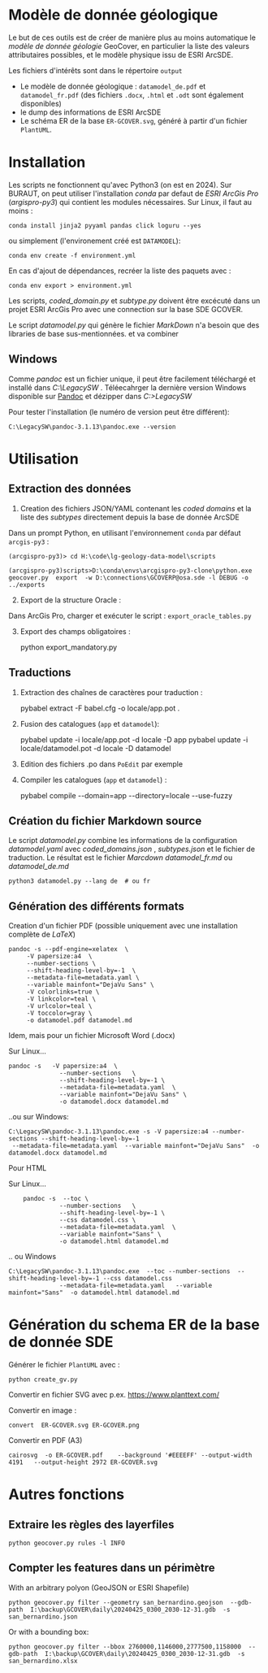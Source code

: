Modèle de donnée géologique
===========================

Le but de ces outils est de créer de manière plus au moins automatique le _modèle de donnée géologie_ GeoCover, en
particulier la liste des valeurs attributaires possibles, et le modèle physique issu de ESRI ArcSDE.

Les fichiers d'intérêts sont dans le répertoire `output`

* Le modèle de donnée géologique : `datamodel_de.pdf` et `datamodel_fr.pdf` (des fichiers `.docx`, `.html` et `.odt` sont
  également disponibles)
* le dump des informations de ESRI ArcSDE 
* Le schéma ER de la base `ER-GCOVER.svg`, généré à partir d'un fichier `PlantUML`.



# Installation

Les scripts ne fonctionnent qu'avec Python3 (on est en 2024). Sur BURAUT, on peut utiliser l'installation _conda_ par 
defaut de _ESRI ArcGis Pro_ (_argispro-py3_) qui contient les modules nécessaires. Sur Linux, il faut au moins :

    conda install jinja2 pyyaml pandas click loguru --yes

ou simplement (l'environement créé est `DATAMODEL`):

    conda env create -f environment.yml

En cas d'ajout de dépendances, recréer la liste des paquets avec :

    conda env export > environment.yml

Les scripts, _coded_domain.py_ et _subtype.py_ doivent être excécuté dans un projet ESRI ArcGis Pro avec une connection
sur la base SDE GCOVER.

Le script _datamodel.py_  qui génère le fichier _MarkDown_ n'a besoin que des libraries de base sus-mentionnées.
et va combiner



## Windows

Comme _pandoc_ est un fichier unique, il peut être facilement téléchargé et installé dans _C:\LegacySW_ . Téléecahrger
la dernière version Windows disponible sur [Pandoc](https://github.com/jgm/pandoc/releases) et dézipper dans _C:>LegacySW_

Pour tester l'installation (le numéro de version peut être différent):

    C:\LegacySW\pandoc-3.1.13\pandoc.exe --version


# Utilisation

## Extraction des données

1. Creation des fichiers JSON/YAML contenant les _coded domains_ et la liste des _subtypes_ directement depuis
   la base de donnée ArcSDE

Dans un prompt Python, en utilisant l'environnement `conda` par défaut `arcgis-py3` :

    (arcgispro-py3)> cd H:\code\lg-geology-data-model\scripts

    (arcgispro-py3)scripts>D:\conda\envs\arcgispro-py3-clone\python.exe geocover.py  export  -w D:\connections\GCOVERP@osa.sde -l DEBUG -o ../exports


2. Export de la structure Oracle : 

Dans ArcGis Pro, charger et exécuter le script : `export_oracle_tables.py`

3. Export des champs obligatoires :


    python export_mandatory.py

## Traductions

1. Extraction des chaînes de caractères  pour traduction :

    pybabel extract -F babel.cfg -o locale/app.pot .

2. Fusion des catalogues (`app` et `datamodel`):

    pybabel update -i locale/app.pot -d locale -D app
    pybabel update -i locale/datamodel.pot -d locale -D datamodel

3. Edition des fichiers .po dans `PoEdit` par exemple
    

4. Compiler les catalogues (`app` et `datamodel`) :
    
    pybabel compile --domain=app --directory=locale --use-fuzzy


## Création du fichier Markdown source

Le script _datamodel.py_ combine les informations de la configuration _datamodel.yaml_  avec _coded_domains.json_ , _subtypes.json_ et le fichier de traduction.
Le résultat est le fichier _Marcdown_ _datamodel_fr.md_ ou _datamodel_de.md_

    python3 datamodel.py --lang de  # ou fr

## Génération des différents formats

Creation d'un fichier PDF (possible uniquement avec une installation complète de _LaTeX_)

    pandoc -s --pdf-engine=xelatex  \
         -V papersize:a4  \
         --number-sections \
         --shift-heading-level-by=-1  \
         --metadata-file=metadata.yaml \
         --variable mainfont="DejaVu Sans" \
         -V colorlinks=true \
         -V linkcolor=teal \
         -V urlcolor=teal \
         -V toccolor=gray \
         -o datamodel.pdf datamodel.md

Idem, mais pour un fichier Microsoft Word (.docx)

Sur Linux...

    pandoc -s   -V papersize:a4  \
                  --number-sections   \
                  --shift-heading-level-by=-1 \
                  --metadata-file=metadata.yaml  \
                  --variable mainfont="DejaVu Sans" \
                  -o datamodel.docx datamodel.md

..ou sur Windows:

    C:\LegacySW\pandoc-3.1.13\pandoc.exe -s -V papersize:a4 --number-sections --shift-heading-level-by=-1
     --metadata-file=metadata.yaml  --variable mainfont="DejaVu Sans"  -o datamodel.docx datamodel.md

Pour HTML

Sur Linux...

        pandoc -s  --toc \
                  --number-sections   \
                  --shift-heading-level-by=-1 \
                  --css datamodel.css \
                  --metadata-file=metadata.yaml  \
                  --variable mainfont="Sans" \
                  -o datamodel.html datamodel.md
                  
.. ou Windows

    C:\LegacySW\pandoc-3.1.13\pandoc.exe  --toc --number-sections  --shift-heading-level-by=-1 --css datamodel.css 
                  --metadata-file=metadata.yaml   --variable mainfont="Sans"  -o datamodel.html datamodel.md


# Génération du schema ER de la base de donnée SDE

Générer le fichier `PlantUML`  avec :

    python create_gv.py 
    
Convertir en fichier SVG avec p.ex. https://www.planttext.com/

Convertir en image :

    convert  ER-GCOVER.svg ER-GCOVER.png

Convertir en PDF (A3)

    cairosvg  -o ER-GCOVER.pdf    --background '#EEEEFF' --output-width   4191   --output-height 2972 ER-GCOVER.svg

# Autres fonctions

## Extraire les règles des layerfiles

    python geocover.py rules -l INFO

## Compter les features dans un périmètre

With an arbitrary polyon (GeoJSON or ESRI Shapefile)

    python geocover.py filter --geometry san_bernardino.geojson  --gdb-path  I:\backup\GCOVER\daily\20240425_0300_2030-12-31.gdb  -s san_bernardino.json


Or with a bounding box:


    python geocover.py filter --bbox 2760000,1146000,2777500,1158000  --gdb-path  I:\backup\GCOVER\daily\20240425_0300_2030-12-31.gdb  -s san_bernardino.xlsx
